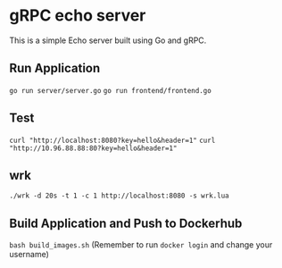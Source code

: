 # gRPC echo server

This is a simple Echo server built using Go and gRPC.

## Run Application
`go run server/server.go`
`go run frontend/frontend.go`

## Test
`curl "http://localhost:8080?key=hello&header=1"`
`curl "http://10.96.88.88:80?key=hello&header=1"`

## wrk
`./wrk -d 20s -t 1 -c 1 http://localhost:8080 -s wrk.lua`


## Build Application and Push to Dockerhub
`bash build_images.sh`  (Remember to run `docker login` and change your username)
